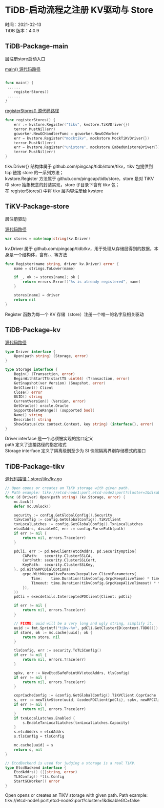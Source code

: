 # TiDB-启动流程之注册 KV驱动与 Store 

时间：2021-02-13   
TiDB 版本：4.0.9


## TiDB-Package-main


层注册store启动入口  

[main() 源代码路径](https://github.com/pingcap/tidb/blob/d6a2b9a372edd3638c0ed88e1d2a5e6b702a69ed/tidb-server/main.go#L166)

```go  

func main() {
 ......
	registerStores()
 ......
}
```

[registerStores() 源代码路径](https://github.com/pingcap/tidb/blob/d6a2b9a372edd3638c0ed88e1d2a5e6b702a69ed/tidb-server/main.go#L249)
```go
func registerStores() {
	err := kvstore.Register("tikv", kvstore.TiKVDriver{})
	terror.MustNil(err)
	gcworker.NewGCHandlerFunc = gcworker.NewGCWorker
	err = kvstore.Register("mocktikv", mockstore.MockTiKVDriver{})
	terror.MustNil(err)
	err = kvstore.Register("unistore", mockstore.EmbedUnistoreDriver{})
	terror.MustNil(err)
}
```

tikv.Driver{} 结构体属于 github.com/pingcap/tidb/store/tikv，tikv 包提供到 tcp 链接 store 的一系列方法；       
kvstore.Register 方法属于 github.com/pingcap/tidb/store，store 是对 TiKV 中 store 抽象概念的封装实现，store 子目录下含有 tikv 包；    
在 registerStores() 中将 tikv 层内容注册给 kvstore 


## TiKV-Package-store


层注册驱动


[源代码路径](https://github.com/pingcap/tidb/blob/d6a2b9a372edd3638c0ed88e1d2a5e6b702a69ed/store/store.go#L30)

```go
var stores = make(map[string]kv.Driver)
```
kv.Driver 属于 github.com/pingcap/tidb/kv，用于处理从存储层得到的数据，本身是一个结构体，含有、、等方法   

```go
func Register(name string, driver kv.Driver) error {
	name = strings.ToLower(name)

	if _, ok := stores[name]; ok {
		return errors.Errorf("%s is already registered", name)
	}

	stores[name] = driver
	return nil
}
```
Register 函数为每一个 KV 存储（store）注册一个唯一的名字及相关驱动   



## TiDB-Package-kv 
[源代码路径](https://github.com/pingcap/tidb/blob/d6a2b9a372edd3638c0ed88e1d2a5e6b702a69ed/kv/kv.go#L457)
```go
type Driver interface {
	Open(path string) (Storage, error)
}

type Storage interface {
	Begin() (Transaction, error)
	BeginWithStartTS(startTS uint64) (Transaction, error)
	GetSnapshot(ver Version) (Snapshot, error)
	GetClient() Client
	Close() error
	UUID() string
	CurrentVersion() (Version, error)
	GetOracle() oracle.Oracle
	SupportDeleteRange() (supported bool)
	Name() string
	Describe() string
	ShowStatus(ctx context.Context, key string) (interface{}, error)
}
```
Driver interface 是一个必须被实现的接口定义  
path 定义了连接路径的指定格式    
Storage interface 定义了隔离级别至少为 SI 快照隔离界别存储模式的接口  


## TiDB-Package-tikv  

[源代码路径：store/tikv/kv.go](https://github.com/pingcap/tidb/blob/631dbfdc3215a6c448b3e50ed57952f072681cb3/store/tikv/kv.go#L54)


```go
// Open opens or creates an TiKV storage with given path.
// Path example: tikv://etcd-node1:port,etcd-node2:port?cluster=1&disableGC=false
func (d Driver) Open(path string) (kv.Storage, error) {
	mc.Lock()
	defer mc.Unlock()

	security := config.GetGlobalConfig().Security
	tikvConfig := config.GetGlobalConfig().TiKVClient
	txnLocalLatches := config.GetGlobalConfig().TxnLocalLatches
	etcdAddrs, disableGC, err := config.ParsePath(path)
	if err != nil {
		return nil, errors.Trace(err)
	}

	pdCli, err := pd.NewClient(etcdAddrs, pd.SecurityOption{
		CAPath:   security.ClusterSSLCA,
		CertPath: security.ClusterSSLCert,
		KeyPath:  security.ClusterSSLKey,
	}, pd.WithGRPCDialOptions(
		grpc.WithKeepaliveParams(keepalive.ClientParameters{
			Time:    time.Duration(tikvConfig.GrpcKeepAliveTime) * time.Second,
			Timeout: time.Duration(tikvConfig.GrpcKeepAliveTimeout) * time.Second,
		}),
	))
	pdCli = execdetails.InterceptedPDClient{Client: pdCli}

	if err != nil {
		return nil, errors.Trace(err)
	}

	// FIXME: uuid will be a very long and ugly string, simplify it.
	uuid := fmt.Sprintf("tikv-%v", pdCli.GetClusterID(context.TODO()))
	if store, ok := mc.cache[uuid]; ok {
		return store, nil
	}

	tlsConfig, err := security.ToTLSConfig()
	if err != nil {
		return nil, errors.Trace(err)
	}

	spkv, err := NewEtcdSafePointKV(etcdAddrs, tlsConfig)
	if err != nil {
		return nil, errors.Trace(err)
	}

	coprCacheConfig := &config.GetGlobalConfig().TiKVClient.CoprCache
	s, err := newTikvStore(uuid, &codecPDClient{pdCli}, spkv, newRPCClient(security), !disableGC, coprCacheConfig)
	if err != nil {
		return nil, errors.Trace(err)
	}
	if txnLocalLatches.Enabled {
		s.EnableTxnLocalLatches(txnLocalLatches.Capacity)
	}
	s.etcdAddrs = etcdAddrs
	s.tlsConfig = tlsConfig

	mc.cache[uuid] = s
	return s, nil
}

// EtcdBackend is used for judging a storage is a real TiKV.
type EtcdBackend interface {
	EtcdAddrs() ([]string, error)
	TLSConfig() *tls.Config
	StartGCWorker() error
}
```
Open opens or creates an TiKV storage with given path.
Path example: tikv://etcd-node1:port,etcd-node2:port?cluster=1&disableGC=false


